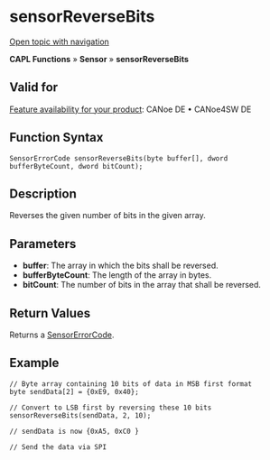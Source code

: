 # sensorReverseBits

[Open topic with navigation](../../../../../CANoeDEFamily.htm#Topics/CAPLFunctions/Sensor/Functions/CAPLfunctionSensorReverseBits.md)

**CAPL Functions** » **Sensor** » **sensorReverseBits**

## Valid for

[Feature availability for your product](../../../Shared/FeatureAvailability.md): CANoe DE • CANoe4SW DE

## Function Syntax

```plaintext
SensorErrorCode sensorReverseBits(byte buffer[], dword bufferByteCount, dword bitCount);
```

## Description

Reverses the given number of bits in the given array.

## Parameters

- **buffer**: The array in which the bits shall be reversed.
- **bufferByteCount**: The length of the array in bytes.
- **bitCount**: The number of bits in the array that shall be reversed.

## Return Values

Returns a [SensorErrorCode](../CAPLfunctionsSensorEnumeration.md).

## Example

```plaintext
// Byte array containing 10 bits of data in MSB first format
byte sendData[2] = {0xE9, 0x40};

// Convert to LSB first by reversing these 10 bits
sensorReverseBits(sendData, 2, 10);

// sendData is now {0xA5, 0xC0 }

// Send the data via SPI
```
